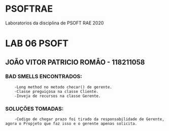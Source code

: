 # PSOFTRAE
Laboratorios da disciplina de PSOFT RAE 2020


# LAB 06 PSOFT
## JOÃO VITOR PATRICIO ROMÂO - 118211058


### BAD SMELLS ENCONTRADOS:

		-Long method no metodo checar() de gerente.
		-Classe preguiçosa na classe Cliente.
		-Inveja de recursos na classe Gerente.

### SOLUÇÕES TOMADAS:

		-Codigo de chegar prazo foi tirado da responsabilidade de Gerente, agora o Propjeto que faz isso e o gerente apenas solicita.

